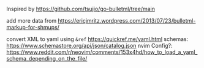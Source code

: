 Inspired by https://github.com/tsujio/go-bulletml/tree/main

add more data from https://ericjmritz.wordpress.com/2013/07/23/bulletml-markup-for-shmups/

convert XML to yaml using `&ref` https://quickref.me/yaml.html
schemas: https://www.schemastore.org/api/json/catalog.json
nvim Config?: https://www.reddit.com/r/neovim/comments/153x4hd/how_to_load_a_yaml_schema_depending_on_the_file/
